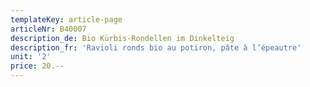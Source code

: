 ```yaml
---
templateKey: article-page
articleNr: B40007
description_de: Bio Kürbis-Rondellen im Dinkelteig
description_fr: 'Ravioli ronds bio au potiron, pâte à l’épeautre'
unit: '2'
price: 20.--
---
```


